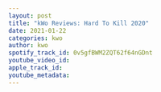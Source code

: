 ```yaml
---
layout: post
title: "kWo Reviews: Hard To Kill 2020"
date: 2021-01-22
categories: kwo
author: kwo
spotify_track_id: 0v5gfBWM2ZQT62f64nGDnt
youtube_video_id: 
apple_track_id: 
youtube_metadata: 
---
```

